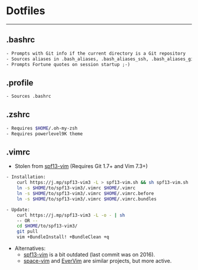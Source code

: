 # Dotfiles

***

## .bashrc

 ```html
- Prompts with Git info if the current directory is a Git repository
- Sources aliases in .bash_aliases, .bash_aliases_ssh, .bash_aliases_git
- Prompts Fortune quotes on session startup ;-)
 ```

## .profile

 ```html
- Sources .bashrc
 ```

## .zshrc

 ```bash
- Requires $HOME/.oh-my-zsh
- Requires powerlevel9K theme
 ```

## .vimrc

- Stolen from [spf13-vim](https://github.com/spf13/spf13-vim "spf13-vim") (Requires Git 1.7+ and Vim 7.3+)

```bash
- Installation:
    curl https://j.mp/spf13-vim3 -L > spf13-vim.sh && sh spf13-vim.sh
    ln -s $HOME/to/spf13-vim3/.vimrc $HOME/.vimrc
    ln -s $HOME/to/spf13-vim3/.vimrc $HOME/.vimrc.before
    ln -s $HOME/to/spf13-vim3/.vimrc $HOME/.vimrc.bundles

- Update:
    curl https://j.mp/spf13-vim3 -L -o - | sh
    -- OR --
    cd $HOME/to/spf13-vim3/
    git pull
    vim +BundleInstall! +BundleClean +q
```

- Alternatives:
    - [spf13-vim](https://github.com/spf13/spf13-vim "spf13-vim") is a bit outdated (last commit was on 2016).
    - [space-vim](https://github.com/liuchengxu/space-vim "space-vim")  and [EverVim](https://github.com/LER0ever/EverVim "EverVim") are similar projects, but more active.
